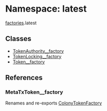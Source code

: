 # Namespace: latest

[factories](factories.md).latest

## Classes

- [TokenAuthority\_\_factory](../classes/factories.latest.TokenAuthority__factory.md)
- [TokenLocking\_\_factory](../classes/factories.latest.TokenLocking__factory.md)
- [Token\_\_factory](../classes/factories.latest.Token__factory.md)

## References

### MetaTxToken\_\_factory

Renames and re-exports [ColonyTokenFactory](../classes/ColonyTokenFactory.md)
